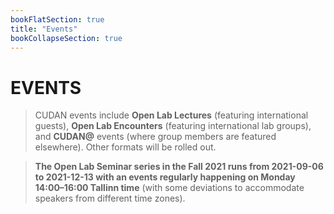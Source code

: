 ```yaml
---
bookFlatSection: true
title: "Events"
bookCollapseSection: true
---
```

EVENTS
==  

> CUDAN events include **Open Lab Lectures** (featuring international guests), **Open Lab Encounters** (featuring international lab groups), and **CUDAN@** events (where group members are featured elsewhere). Other formats will be rolled out.  

> **The Open Lab Seminar series in the Fall 2021 runs from 2021-09-06 to 2021-12-13 with an events regularly happening on Monday 14:00–16:00 Tallinn time** (with some deviations to accommodate speakers from different time zones).

